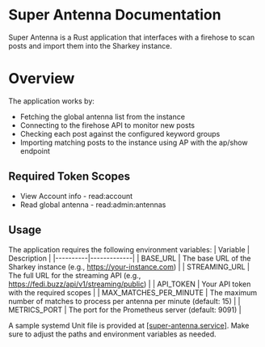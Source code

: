# Super Antenna Documentation
Super Antenna is a Rust application that interfaces with a firehose to scan posts and import them into the Sharkey instance.

# Overview
The application works by:
- Fetching the global antenna list from the instance
- Connecting to the firehose API to monitor new posts
- Checking each post against the configured keyword groups
- Importing matching posts to the instance using AP with the ap/show endpoint


## Required Token Scopes

- View Account info - read:account
- Read global antenna - read:admin:antennas

## Usage
The application requires the following environment variables:
| Variable | Description |
|----------|-------------|
| BASE_URL | The base URL of the Sharkey instance (e.g., https://your-instance.com) |
| STREAMING_URL | The full URL for the streaming API (e.g., https://fedi.buzz/api/v1/streaming/public) |
| API_TOKEN | Your API token with the required scopes |
| MAX_MATCHES_PER_MINUTE | The maximum number of matches to process per antenna per minute (default: 15) |
| METRICS_PORT | The port for the Prometheus server (default: 9091) |

A sample systemd Unit file is provided at [[super-antenna.service]](super-antenna.service). Make sure to adjust the paths and environment variables as needed.